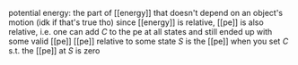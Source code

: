 potential energy: the part of [[energy]] that doesn't depend on an object's motion (idk if that's true tho)
since [[energy]] is relative, [[pe]] is also relative, i.e. one can add $C$ to the pe at all states and still ended up with some valid [[pe]]
[[pe]] relative to some state $S$ is the [[pe]] when you set $C$ s.t. the [[pe]] at $S$ is zero